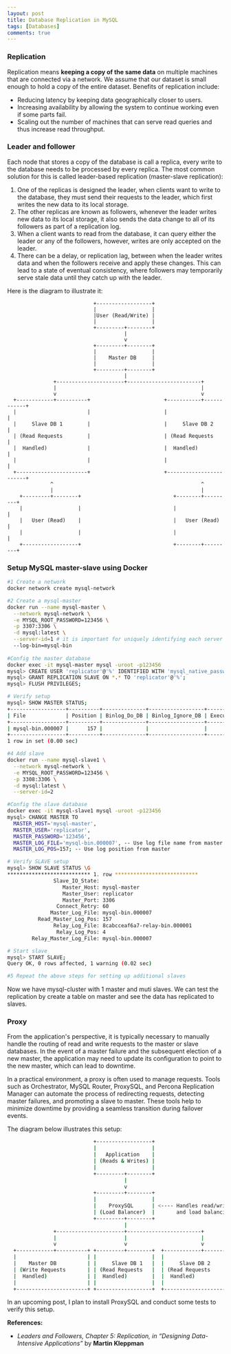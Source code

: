 ```yaml
---
layout: post
title: Database Replication in MySQL
tags: [Databases]
comments: true
---
```

### Replication
Replication means **keeping a copy of the same data** on multiple machines that are connected via a network. We assume that our dataset is small enough to hold a copy of the entire dataset. Benefits of replication include:

- Reducing latency by keeping data geographically closer to users.
- Increasing availability by allowing the system to continue working even if some parts fail.
- Scaling out the number of machines that can serve read queries and thus increase read throughput.

### Leader and follower
Each node that stores a copy of the database is call a replica, every write to the database needs to be processed by every replica. The most common solution for this is called leader-based replication (master-slave replication):
1. One of the replicas is designed the leader, when clients want to write to the database, they must send their requests to the leader, which first writes the new data to its local storage.
2. The other replicas are known as followers, whenever the leader writes new data to its local storage, it also sends the data change to all of its followers as part of a replication log.
3. When a client wants to read from the database, it can query either the leader or any of the followers, however, writes are only accepted on the leader.
4. There can be a delay, or replication lag, between when the leader writes data and when the followers receive and apply these changes. This can lead to a state of eventual consistency, where followers may temporarily serve stale data until they catch up with the leader.

Here is the diagram to illustrate it:

```
                            +------------------+       
                            |                  |       
                            |User (Read/Write) |       
                            |                  |       
                            +---------+--------+       
                                      |
                                      v
                            +---------+--------+       
                            |                  |       
                            |    Master DB     |       
                            |                  |       
                            +---------+--------+       
                                      |
               +----------------------+------------------------+ 
               |                                               |
               v                                               v
  +------------+----------+                        +-----------+------------+
  |                       |                        |                        |
  |     Slave DB 1        |                        |     Slave DB 2         |
  | (Read Requests        |                        | (Read Requests         |
  |  Handled)             |                        |  Handled)              |
  |                       |                        |                        |
  +-----------------------+                        +------------------------+
              ^                                                ^
              |                                                |
    +---------+--------+                              +--------+---------+
    |                  |                              |                  |
    |   User (Read)    |                              |   User (Read)    |
    |                  |                              |                  |
    +------------------+                              +--------+---------+
```

### Setup MySQL master-slave using Docker

```bash
#1 Create a network
docker network create mysql-network

#2 Create a mysql-master
docker run --name mysql-master \
  --network mysql-network \
  -e MYSQL_ROOT_PASSWORD=123456 \
  -p 3307:3306 \
  -d mysql:latest \
  --server-id=1 # it is important for uniquely identifying each server in the cluster
  --log-bin=mysql-bin
 
#Config the master database
docker exec -it mysql-master mysql -uroot -p123456
mysql> CREATE USER 'replicator'@'%' IDENTIFIED WITH 'mysql_native_password' BY '123456';
mysql> GRANT REPLICATION SLAVE ON *.* TO 'replicator'@'%';
mysql> FLUSH PRIVILEGES; 

# Verify setup
mysql> SHOW MASTER STATUS;
+------------------+----------+--------------+------------------+-------------------+
| File             | Position | Binlog_Do_DB | Binlog_Ignore_DB | Executed_Gtid_Set |
+------------------+----------+--------------+------------------+-------------------+
| mysql-bin.000007 |      157 |              |                  |                   |
+------------------+----------+--------------+------------------+-------------------+
1 row in set (0.00 sec)

#4 Add slave
docker run --name mysql-slave1 \
  --network mysql-network \
  -e MYSQL_ROOT_PASSWORD=123456 \
  -p 3308:3306 \
  -d mysql:latest \
  --server-id=2

#Config the slave database
docker exec -it mysql-slave1 mysql -uroot -p123456
mysql> CHANGE MASTER TO
  MASTER_HOST='mysql-master',
  MASTER_USER='replicator',
  MASTER_PASSWORD='123456',
  MASTER_LOG_FILE='mysql-bin.000007', -- Use log file name from master
  MASTER_LOG_POS=157; -- Use log position from master

# Verify SLAVE setup
mysql> SHOW SLAVE STATUS \G
*************************** 1. row ***************************
               Slave_IO_State: 
                  Master_Host: mysql-master
                  Master_User: replicator
                  Master_Port: 3306
                Connect_Retry: 60
              Master_Log_File: mysql-bin.000007
          Read_Master_Log_Pos: 157
               Relay_Log_File: 8cabcceaf6a7-relay-bin.000001
                Relay_Log_Pos: 4
        Relay_Master_Log_File: mysql-bin.000007

# Start slave
mysql> START SLAVE;
Query OK, 0 rows affected, 1 warning (0.02 sec)

#5 Repeat the above steps for setting up additional slaves
```

Now we have mysql-cluster with 1 master and muti slaves. We can test the replication by create a table on master and see the data has replicated to slaves.

### Proxy
From the application's perspective, it is typically necessary to manually handle the routing of read and write requests to the master or slave databases. In the event of a master failure and the subsequent election of a new master, the application may need to update its configuration to point to the new master, which can lead to downtime.

In a practical environment, a proxy is often used to manage requests. Tools such as Orchestrator, MySQL Router, ProxySQL, and Percona Replication Manager can automate the process of redirecting requests, detecting master failures, and promoting a slave to master. These tools help to minimize downtime by providing a seamless transition during failover events.

The diagram below illustrates this setup:

```bash
                            +------------------+       
                            |                  |       
                            |   Application    |       
                            | (Reads & Writes) |       
                            |                  |       
                            +---------+--------+       
                                      |
                                      v
                            +---------+--------+       
                            |                  |       
                            |    ProxySQL      | <---- Handles read/write split
                            | (Load Balancer)  |       and load balancing
                            +---------+--------+       
                                      |
               +----------------------+------------------------+ 
               |                      |                        |
               v                      v                        v
  +------------+----------+ +---------+--------+  +------------+----------+
  |                       | |                  |  |                       |
  |    Master DB          | |     Slave DB 1   |  |     Slave DB 2        |
  | (Write Requests       | | (Read Requests   |  | (Read Requests        |
  |  Handled)             | |  Handled)        |  |  Handled)             |
  |                       | |                  |  |                       |
  +-----------------------+ +------------------+  +-----------------------+
```

In an upcoming post, I plan to install ProxySQL and conduct some tests to verify this setup.

**References:** 
- *Leaders and Followers, Chapter 5: Replication, in “Designing Data-Intensive Applications”* by **Martin Kleppman**
